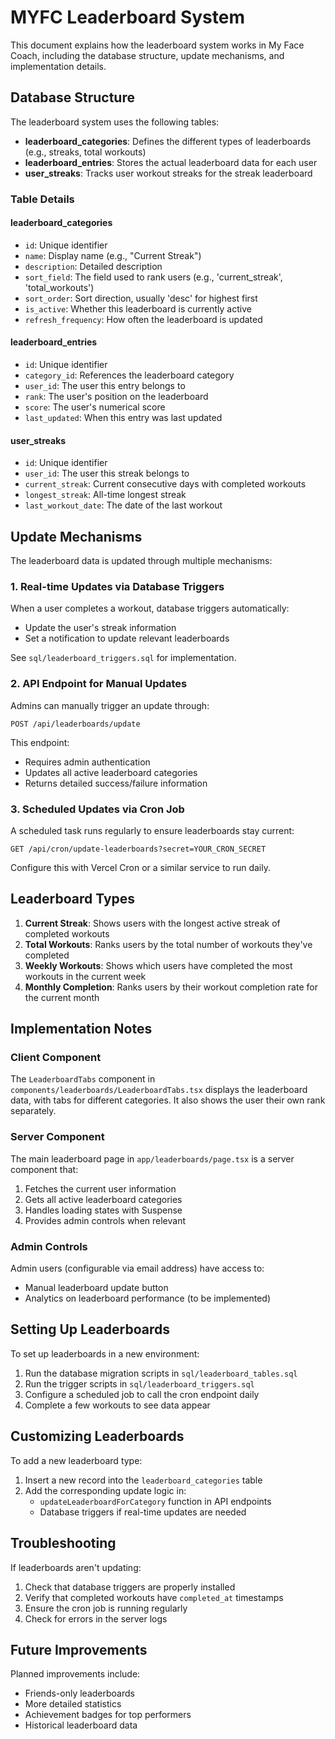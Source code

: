 # MYFC Leaderboard System

This document explains how the leaderboard system works in My Face Coach, including the database structure, update mechanisms, and implementation details.

## Database Structure

The leaderboard system uses the following tables:

- **leaderboard_categories**: Defines the different types of leaderboards (e.g., streaks, total workouts)
- **leaderboard_entries**: Stores the actual leaderboard data for each user
- **user_streaks**: Tracks user workout streaks for the streak leaderboard

### Table Details

#### leaderboard_categories
- `id`: Unique identifier
- `name`: Display name (e.g., "Current Streak")
- `description`: Detailed description
- `sort_field`: The field used to rank users (e.g., 'current_streak', 'total_workouts')
- `sort_order`: Sort direction, usually 'desc' for highest first
- `is_active`: Whether this leaderboard is currently active
- `refresh_frequency`: How often the leaderboard is updated

#### leaderboard_entries
- `id`: Unique identifier
- `category_id`: References the leaderboard category
- `user_id`: The user this entry belongs to
- `rank`: The user's position on the leaderboard
- `score`: The user's numerical score
- `last_updated`: When this entry was last updated

#### user_streaks
- `id`: Unique identifier
- `user_id`: The user this streak belongs to
- `current_streak`: Current consecutive days with completed workouts
- `longest_streak`: All-time longest streak
- `last_workout_date`: The date of the last workout

## Update Mechanisms

The leaderboard data is updated through multiple mechanisms:

### 1. Real-time Updates via Database Triggers

When a user completes a workout, database triggers automatically:
- Update the user's streak information
- Set a notification to update relevant leaderboards

See `sql/leaderboard_triggers.sql` for implementation.

### 2. API Endpoint for Manual Updates

Admins can manually trigger an update through:
```
POST /api/leaderboards/update
```

This endpoint:
- Requires admin authentication
- Updates all active leaderboard categories
- Returns detailed success/failure information

### 3. Scheduled Updates via Cron Job

A scheduled task runs regularly to ensure leaderboards stay current:
```
GET /api/cron/update-leaderboards?secret=YOUR_CRON_SECRET
```

Configure this with Vercel Cron or a similar service to run daily.

## Leaderboard Types

1. **Current Streak**: Shows users with the longest active streak of completed workouts
2. **Total Workouts**: Ranks users by the total number of workouts they've completed
3. **Weekly Workouts**: Shows which users have completed the most workouts in the current week
4. **Monthly Completion**: Ranks users by their workout completion rate for the current month

## Implementation Notes

### Client Component

The `LeaderboardTabs` component in `components/leaderboards/LeaderboardTabs.tsx` displays the leaderboard data, with tabs for different categories. It also shows the user their own rank separately.

### Server Component

The main leaderboard page in `app/leaderboards/page.tsx` is a server component that:
1. Fetches the current user information
2. Gets all active leaderboard categories
3. Handles loading states with Suspense
4. Provides admin controls when relevant

### Admin Controls

Admin users (configurable via email address) have access to:
- Manual leaderboard update button
- Analytics on leaderboard performance (to be implemented)

## Setting Up Leaderboards

To set up leaderboards in a new environment:

1. Run the database migration scripts in `sql/leaderboard_tables.sql`
2. Run the trigger scripts in `sql/leaderboard_triggers.sql`
3. Configure a scheduled job to call the cron endpoint daily
4. Complete a few workouts to see data appear

## Customizing Leaderboards

To add a new leaderboard type:

1. Insert a new record into the `leaderboard_categories` table
2. Add the corresponding update logic in:
   - `updateLeaderboardForCategory` function in API endpoints
   - Database triggers if real-time updates are needed

## Troubleshooting

If leaderboards aren't updating:

1. Check that database triggers are properly installed
2. Verify that completed workouts have `completed_at` timestamps
3. Ensure the cron job is running regularly
4. Check for errors in the server logs

## Future Improvements

Planned improvements include:
- Friends-only leaderboards
- More detailed statistics
- Achievement badges for top performers
- Historical leaderboard data 